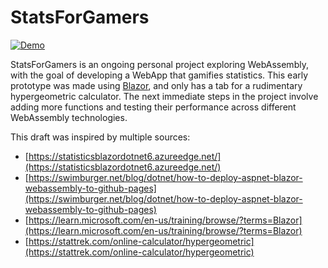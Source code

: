 # StatsForGamers

[![Demo](https://img.shields.io/website?label=demo&url=https%3A%2F%2Fexamples.yew.rs%2Ffile_upload)](https://raeesmullah.github.io/StatsForGamers/)

StatsForGamers is an ongoing personal project exploring WebAssembly, with the goal of developing a WebApp that gamifies statistics. 
This early prototype was made using [Blazor](https://dotnet.microsoft.com/en-us/apps/aspnet/web-apps/blazor), and only has a tab for a rudimentary hypergeometric calculator.
The next immediate steps in the project involve adding more functions and testing their performance across different WebAssembly technologies. 

This draft was inspired by multiple sources:
- [https://statisticsblazordotnet6.azureedge.net/](https://statisticsblazordotnet6.azureedge.net/)
- [https://swimburger.net/blog/dotnet/how-to-deploy-aspnet-blazor-webassembly-to-github-pages](https://swimburger.net/blog/dotnet/how-to-deploy-aspnet-blazor-webassembly-to-github-pages)
- [https://learn.microsoft.com/en-us/training/browse/?terms=Blazor](https://learn.microsoft.com/en-us/training/browse/?terms=Blazor)
- [https://stattrek.com/online-calculator/hypergeometric](https://stattrek.com/online-calculator/hypergeometric)
